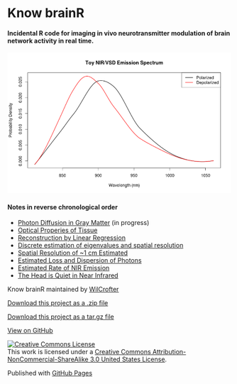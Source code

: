 
# Know brainR

#### Incidental R code for imaging in vivo neurotransmitter modulation of brain network activity in real time. 

![Toy VSD Spectrum](images/toy_spectrum.png)

#### Notes in reverse chronological order
-   [Photon Diffusion in Gray Matter](Rmds/diffusion_in_gray.html) (in progress)
-   [Optical Properies of Tissue](Rmds/jacques.html)
-   [Reconstruction by Linear Regression](Rmds/optimal_reconstruction.html)
-   [Discrete estimation of eigenvalues and spatial resolution](Rmds/discrete_methods.html)
-   [Spatial Resolution of \~1 cm Estimated](Rmds/spatial_resolution.html)
-   [Estimated Loss and Dispersion of Photons](Rmds/loss.html)
-   [Estimated Rate of NIR Emission](Rmds/emissions.html)
-   [The Head is Quiet in Near Infrared](Rmds/thermal_noise.html)

Know brainR maintained by [WilCrofter](https://github.com/WilCrofter)

[Download this project as a .zip file](https://github.com/WilCrofter/know_brainR/zipball/master)

[Download this project as a tar.gz file](https://github.com/WilCrofter/know_brainR/tarball/master)

[View on GitHub](https://github.com/WilCrofter/know_brainR)

[![Creative Commons
License](https://i.creativecommons.org/l/by-nc-sa/3.0/us/88x31.png)](http://creativecommons.org/licenses/by-nc-sa/3.0/us/)\
This work is licensed under a [Creative Commons
Attribution-NonCommercial-ShareAlike 3.0 United States
License](http://creativecommons.org/licenses/by-nc-sa/3.0/us/).

Published with [GitHub Pages](http://pages.github.com)
